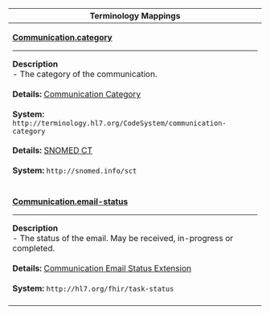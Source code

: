 |Terminology Mappings|
|---|
|<p>**[Communication.category](https://hl7.org/fhir/r4/communication-definitions.html#Communication.category)**<hr>**Description**<br>- The category of the communication.<br><br>**Details:** [Communication Category](https://hl7.org/fhir/R4/valueset-communication-category.html)<br><br>**System:** `http://terminology.hl7.org/CodeSystem/communication-category`<br><br>**Details:** [SNOMED CT](https://hl7.org/fhir/r4/snomedct.html)<br><br>**System:** `http://snomed.info/sct`<br><br>|
|<p>**[Communication.email-status](https://fhir-ehr.cerner.com/r4/StructureDefinition/email-status?_format=json)**<hr>**Description**<br>- The status of the email. May be received, in-progress or completed.<br><br>**Details:** [Communication Email Status Extension](https://www.hl7.org/fhir/r4/valueset-task-status.html)<br><br>**System:** `http://hl7.org/fhir/task-status`<br><br>|

